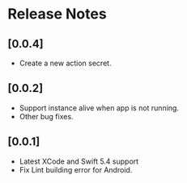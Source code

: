 # Release Notes

## [0.0.4]

- Create a new action secret.

## [0.0.2]

- Support instance alive when app is not running.
- Other bug fixes.

## [0.0.1]

- Latest XCode and Swift 5.4 support
- Fix Lint building error for Android.

